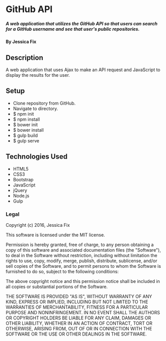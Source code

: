 # GitHub API
##### A web application that utilizes the GitHub API so that users can search for a GitHub username and see that user's public repositories.

#### By Jessica Fix

## Description
A web application that uses Ajax to make an API request and JavaScript to display the results for the user.


## Setup

* Clone repository from GitHub.
* Navigate to directory.
* $ npm init
* $ npm install
* $ bower init
* $ bower install
* $ gulp build
* $ gulp serve


## Technologies Used

* HTML5
* CSS3
* Bootstrap
* JavaScript
* jQuery
* Node.js
* Gulp

### Legal

Copyright (c) 2016, Jessica Fix

This software is licensed under the MIT license.

Permission is hereby granted, free of charge, to any person obtaining a copy of this software and associated documentation files (the "Software"), to deal in the Software without restriction, including without limitation the rights to use, copy, modify, merge, publish, distribute, sublicense, and/or sell copies of the Software, and to permit persons to whom the Software is furnished to do so, subject to the following conditions:

The above copyright notice and this permission notice shall be included in all copies or substantial portions of the Software.

THE SOFTWARE IS PROVIDED "AS IS", WITHOUT WARRANTY OF ANY KIND, EXPRESS OR IMPLIED, INCLUDING BUT NOT LIMITED TO THE WARRANTIES OF MERCHANTABILITY, FITNESS FOR A PARTICULAR PURPOSE AND NONINFRINGEMENT. IN NO EVENT SHALL THE AUTHORS OR COPYRIGHT HOLDERS BE LIABLE FOR ANY CLAIM, DAMAGES OR OTHER LIABILITY, WHETHER IN AN ACTION OF CONTRACT, TORT OR OTHERWISE, ARISING FROM, OUT OF OR IN CONNECTION WITH THE SOFTWARE OR THE USE OR OTHER DEALINGS IN THE SOFTWARE.
